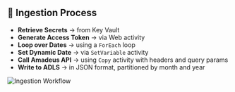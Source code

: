 ## 🔄 Ingestion Process

- **Retrieve Secrets** → from Key Vault  
- **Generate Access Token** → via Web activity  
- **Loop over Dates** → using a `ForEach` loop  
- **Set Dynamic Date** → via `SetVariable` activity  
- **Call Amadeus API** → using `Copy` activity with headers and query params  
- **Write to ADLS** → in JSON format, partitioned by month and year  

![Ingestion Workflow](https://github.com/user-attachments/assets/9e52dad4-7815-4169-9bb5-0576afc0c4a6)


